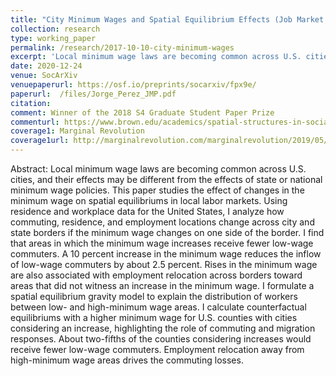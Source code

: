 ```yaml
---
title: "City Minimum Wages and Spatial Equilibrium Effects (Job Market Paper)"
collection: research
type: working_paper
permalink: /research/2017-10-10-city-minimum-wages
excerpt: 'Local minimum wage laws are becoming common across U.S. cities, and their effects may be different from effects of state or nation-wide minimum wage policies. I study the effect of changes in minimum wages on spatial equilibria in local labor markets. Using residence and workplace data for the U.S., I analyze how commuting, residence and work locations change across city and state borders when minimum wages change on either side of the border.'
date: 2020-12-24
venue: SocArXiv
venuepaperurl: https://osf.io/preprints/socarxiv/fpx9e/
paperurl:  /files/Jorge_Perez_JMP.pdf
citation: 
comment: Winner of the 2018 S4 Graduate Student Paper Prize 
commenturl: https://www.brown.edu/academics/spatial-structures-in-social-sciences/s4-graduate-student-paper-prize
coverage1: Marginal Revolution
coverage1url: http://marginalrevolution.com/marginalrevolution/2019/05/the-minimum-wage-and-migration-decisions.html
---
```

Abstract: Local minimum wage laws are becoming common across U.S. cities, and their effects may be different from the effects of state or national minimum wage policies. This paper studies the effect of changes in the minimum wage on spatial equilibriums in local labor markets. Using residence and workplace data for the United States, I analyze how commuting, residence, and employment locations change across city and state borders if the minimum wage changes on one side of the border. I find that areas in which the minimum wage increases receive fewer low-wage commuters. A 10 percent increase in the minimum wage reduces the inflow of low-wage commuters by about 2.5 percent. Rises in the minimum wage are also associated with employment relocation across borders toward areas that did not witness an increase in the minimum wage. I formulate a spatial equilibrium gravity model to explain the distribution of workers between low- and high-minimum wage areas. I calculate counterfactual equilibriums with a higher minimum wage for U.S. counties with cities considering an increase, highlighting the role of commuting and migration responses. About two-fifths of the counties considering increases would receive fewer low-wage commuters. Employment relocation away from high-minimum wage areas drives the commuting losses.


